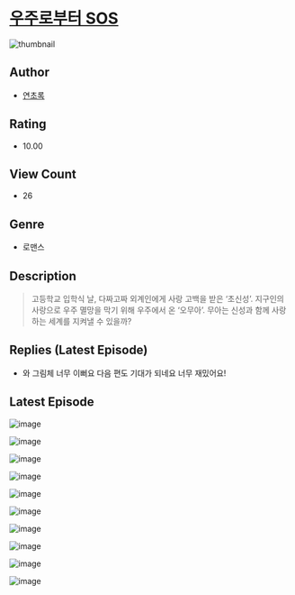 # [우주로부터 SOS](https://comic.naver.com/challenge/list?titleId=810677)
![thumbnail](https://image-comic.pstatic.net/user_contents_data/challenge_comic/2023/05/24/366191/upload_3474357110818747491_480x623.jpeg)

## Author
- [연초록](https://comic.naver.com/artistTitle?id=366191)

## Rating
- 10.00

## View Count
- 26

## Genre
- 로맨스

## Description
> 고등학교 입학식 날, 다짜고짜 외계인에게 사랑 고백을 받은 ‘초신성’. 지구인의 사랑으로 우주 멸망을 막기 위해 우주에서 온 ‘오무아’. 무아는 신성과 함께 사랑하는 세계를 지켜낼 수 있을까?

## Replies (Latest Episode)
- 와 그림체 너무 이뻐요 다음 편도 기대가 되네요 너무 재밌어요!

## Latest Episode
![image](https://image-comic.pstatic.net/user_contents_data/challenge_comic/2023/05/24/366191/upload_4135209774258152293.jpeg)

![image](https://image-comic.pstatic.net/user_contents_data/challenge_comic/2023/05/24/366191/upload_7005461590513759078.jpeg)

![image](https://image-comic.pstatic.net/user_contents_data/challenge_comic/2023/05/24/366191/upload_4048796762396504165.jpeg)

![image](https://image-comic.pstatic.net/user_contents_data/challenge_comic/2023/05/24/366191/upload_3847534448857397559.jpeg)

![image](https://image-comic.pstatic.net/user_contents_data/challenge_comic/2023/05/24/366191/upload_3979321032916231732.jpeg)

![image](https://image-comic.pstatic.net/user_contents_data/challenge_comic/2023/05/24/366191/upload_4135824422733242680.jpeg)

![image](https://image-comic.pstatic.net/user_contents_data/challenge_comic/2023/05/24/366191/upload_3486967220635317812.jpeg)

![image](https://image-comic.pstatic.net/user_contents_data/challenge_comic/2023/05/24/366191/upload_7221631074042340193.jpeg)

![image](https://image-comic.pstatic.net/user_contents_data/challenge_comic/2023/05/24/366191/upload_3977015132942329189.jpeg)

![image](https://image-comic.pstatic.net/user_contents_data/challenge_comic/2023/05/24/366191/upload_7219604687788860772.jpeg)
